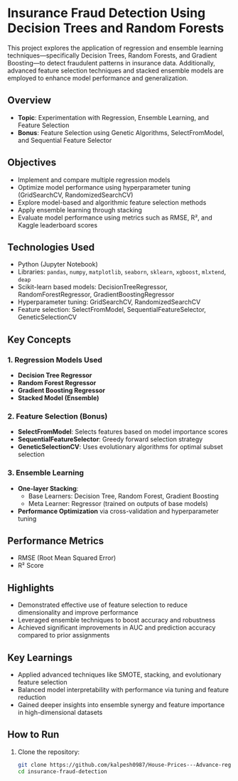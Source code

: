 # Insurance Fraud Detection Using Decision Trees and Random Forests

This project explores the application of regression and ensemble learning techniques—specifically Decision Trees, Random Forests, and Gradient Boosting—to detect fraudulent patterns in insurance data. Additionally, advanced feature selection techniques and stacked ensemble models are employed to enhance model performance and generalization.

## Overview

- **Topic**: Experimentation with Regression, Ensemble Learning, and Feature Selection  
- **Bonus**: Feature Selection using Genetic Algorithms, SelectFromModel, and Sequential Feature Selector

## Objectives

- Implement and compare multiple regression models
- Optimize model performance using hyperparameter tuning (GridSearchCV, RandomizedSearchCV)
- Explore model-based and algorithmic feature selection methods
- Apply ensemble learning through stacking
- Evaluate model performance using metrics such as RMSE, R², and Kaggle leaderboard scores

## Technologies Used

- Python (Jupyter Notebook)
- Libraries: `pandas`, `numpy`, `matplotlib`, `seaborn`, `sklearn`, `xgboost`, `mlxtend`, `deap`
- Scikit-learn based models: DecisionTreeRegressor, RandomForestRegressor, GradientBoostingRegressor
- Hyperparameter tuning: GridSearchCV, RandomizedSearchCV
- Feature selection: SelectFromModel, SequentialFeatureSelector, GeneticSelectionCV

## Key Concepts

### 1. Regression Models Used
- **Decision Tree Regressor**
- **Random Forest Regressor**
- **Gradient Boosting Regressor**
- **Stacked Model (Ensemble)**

### 2. Feature Selection (Bonus)
- **SelectFromModel**: Selects features based on model importance scores
- **SequentialFeatureSelector**: Greedy forward selection strategy
- **GeneticSelectionCV**: Uses evolutionary algorithms for optimal subset selection

### 3. Ensemble Learning
- **One-layer Stacking**:
  - Base Learners: Decision Tree, Random Forest, Gradient Boosting
  - Meta Learner: Regressor (trained on outputs of base models)
- **Performance Optimization** via cross-validation and hyperparameter tuning

## Performance Metrics

- RMSE (Root Mean Squared Error)
- R² Score

## Highlights

- Demonstrated effective use of feature selection to reduce dimensionality and improve performance
- Leveraged ensemble techniques to boost accuracy and robustness
- Achieved significant improvements in AUC and prediction accuracy compared to prior assignments

## Key Learnings

- Applied advanced techniques like SMOTE, stacking, and evolutionary feature selection
- Balanced model interpretability with performance via tuning and feature reduction
- Gained deeper insights into ensemble synergy and feature importance in high-dimensional datasets

## How to Run

1. Clone the repository:
   ```bash
   git clone https://github.com/kalpesh0987/House-Prices---Advance-regression-techniques
   cd insurance-fraud-detection
